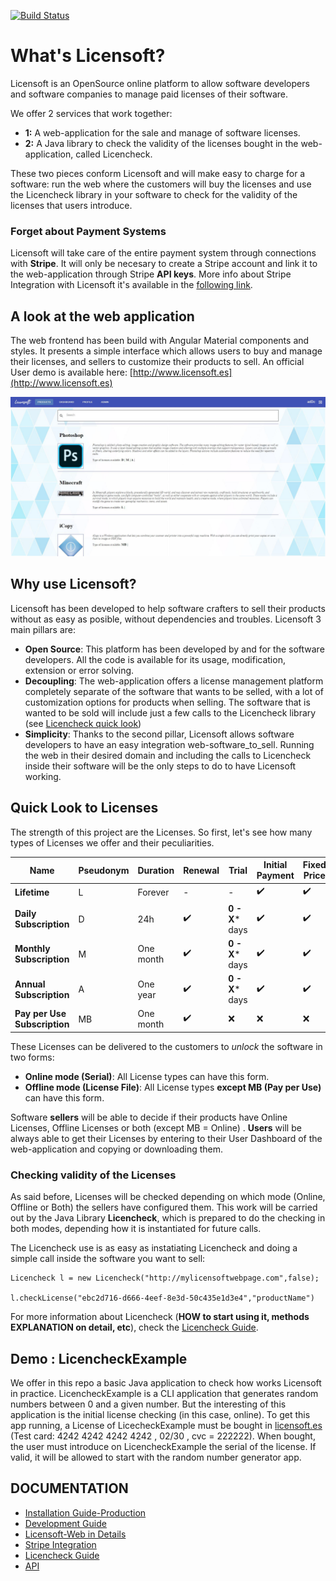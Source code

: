 [![Build Status](https://travis-ci.com/codeurjc-students/2019-LicenseManager.svg?branch=master)](https://travis-ci.com/github/codeurjc-students/2019-LicenseManager)


# What's Licensoft?
Licensoft is an OpenSource online platform to allow software developers and software companies to manage paid licenses of their software. 

We offer 2 services that work together:
- **1:** A web-application for the sale and manage of software licenses.
- **2:** A Java library to check the validity of the licenses bought in the web-application, called Licencheck.

These two pieces conform Licensoft and will make easy to charge for a software: run the web where the customers will buy the licenses and use the Licencheck library in your software to check for the validity of the licenses that users introduce.




### Forget about Payment Systems 
Licensoft will take care of the entire payment system through connections with **Stripe**. 
It will only be necesary to create a Stripe account and link it to the web-application through Stripe **API keys**.
More info about Stripe Integration with Licensoft it's available in the [following link](docs/StripeIntegration.md).



## A look at the web application<a name="look-web-application"></a>
The web frontend has been build with Angular Material components and styles. It presents a simple interface which allows users to buy and manage their licenses, and sellers to customize their products to sell.
An official User demo is available here: [http://www.licensoft.es](http://www.licensoft.es)

![Licensoft Front MainPage](docs/images/FrontPage.JPG)


## Why use Licensoft?
Licensoft has been developed to help software crafters to sell their products without as easy as posible, without dependencies and troubles. 
Licensoft 3 main pillars are:
 - **Open Source**: This platform has been developed by and for the software developers. All the code is available for its usage, modification, extension or error solving.
 - **Decoupling**: The web-application offers a license management platform completely separate of the software that wants to be selled, with a lot of customization options for products when selling. 
 The software that is wanted to be sold will include just a few calls to the Licencheck library (see [Licencheck quick look](#check-validity-licenses))
- **Simplicity**: Thanks to the second pillar, Licensoft allows software developers to have an easy integration web-software_to_sell. Running the web in their desired domain and including the calls to Licencheck inside their software will be the only steps to do to have Licensoft working.





## Quick Look to Licenses
The strength of this project are the Licenses. So first, let's see how many types of Licenses we offer and their peculiarities.

| Name | Pseudonym| Duration | Renewal | Trial | Initial Payment | Fixed Price | Online Mode | Offline Mode
| -- | --| --| --| -- | -- | -- | -- | --
| **Lifetime** | L | Forever|-| - | :heavy_check_mark: | :heavy_check_mark: | :heavy_check_mark: | :heavy_check_mark:
| **Daily Subscription** | D | 24h|:heavy_check_mark:|**0 - X*** days | :heavy_check_mark: | :heavy_check_mark:| :heavy_check_mark: | :heavy_check_mark:
| **Monthly Subscription** | M | One month|:heavy_check_mark:|**0 - X*** days |:heavy_check_mark:| :heavy_check_mark:| :heavy_check_mark: | :heavy_check_mark:
| **Annual Subscription** | A | One year|:heavy_check_mark:| **0 - X*** days| :heavy_check_mark:| :heavy_check_mark:| :heavy_check_mark: | :heavy_check_mark:
| **Pay per Use Subscription** | MB | One month |:heavy_check_mark:| :x:| :x: | :x:  | :heavy_check_mark: | :x:

These Licenses can be delivered to the customers to *unlock* the software in two forms:
- **Online mode (Serial)**: All License types can have this form.
- **Offline mode (License File)**: All License types **except MB (Pay per Use)** can have this form.

Software **sellers** will be able to decide if their products have Online Licenses, Offline Licenses or both (except MB = Online) .
**Users** will be always able to get their Licenses by entering to their User Dashboard of the web-application and copying or downloading them.

### Checking validity of the Licenses<a name="check-validity-licenses"></a>
As said before, Licenses will be checked depending on which mode (Online, Offline or Both) the sellers have configured them. This work will be carried out by the Java Library **Licencheck**, which is prepared to do the checking in both modes, depending how it is instantiated for future calls.

The Licencheck use is as easy as instatiating Licencheck and doing a simple call inside the software you want to sell:
```
Licencheck l = new Licencheck("http://mylicensoftwebpage.com",false);

l.checkLicense("ebc2d716-d666-4eef-8e3d-50c435e1d3e4","productName")
```


For more information about Licencheck (**HOW to start using it,  methods EXPLANATION on detail, etc**), check the  [Licencheck Guide](docs/LicencheckGuide.md).




## Demo : LicencheckExample
We offer in this repo a basic Java application to check how works Licensoft in practice. 
LicencheckExample is a CLI application that generates random numbers  between 0 and a given number. But the interesting of this application is the initial license checking (in this case, online). 
To get this app running, a License of LicecheckExample must be bought in [licensoft.es](http://licensoft.es) (Test card: 4242 4242 4242 4242 , 02/30 , cvc = 222222). 
 When bought, the user must introduce on LicencheckExample the serial of the license. If valid, it will be allowed to start with the random number generator app.


## DOCUMENTATION
* [Installation Guide-Production](docs/INSTALLATION_GUIDE.md)
* [Development Guide](docs/DevelopmentGuide.md)
* [Licensoft-Web in Details](docs/LicensoftDetailed.md)
* [Stripe Integration](docs/StripeIntegration.md)
* [Licencheck Guide](docs/LicencheckGuide.md)
* [API](http://licensoft.es/swagger-ui.html)


